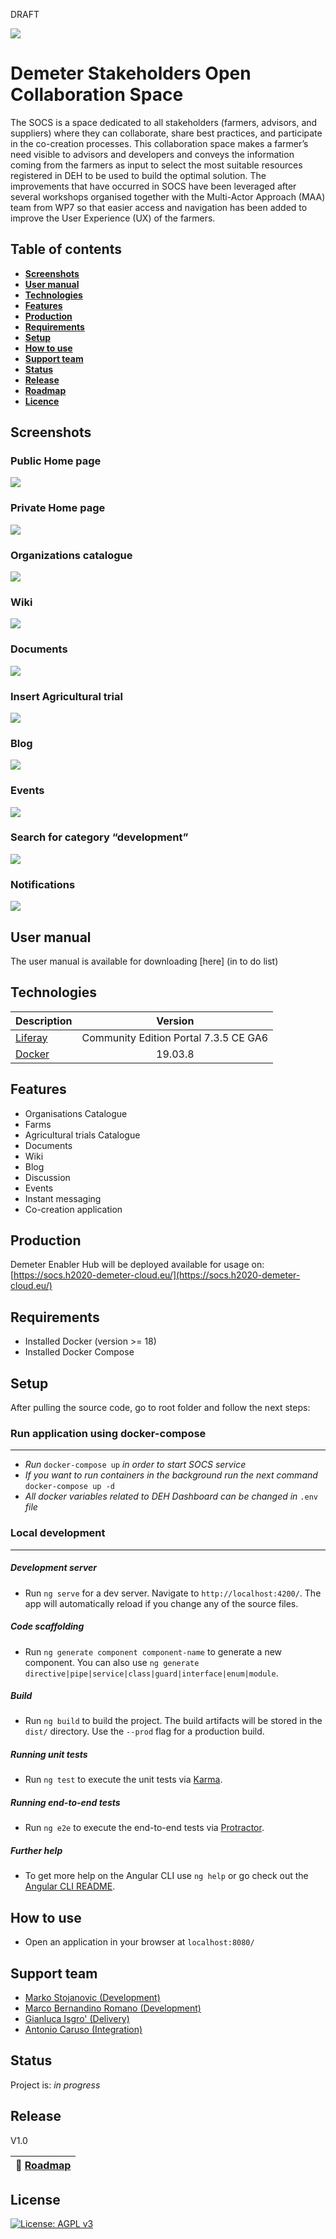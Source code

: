 DRAFT

![](https://portal.ogc.org/files/?artifact_id=92076)
# Demeter Stakeholders Open Collaboration Space

 

The SOCS is a space dedicated to all stakeholders (farmers, advisors, and suppliers) where they can collaborate, share best practices, and participate in the co-creation processes. This collaboration space makes a farmer’s need visible to advisors and developers and conveys the information coming from the farmers as input to select the most suitable resources registered in DEH to be used to build the optimal solution. The improvements that have occurred in SOCS have been leveraged after several workshops organised together with the Multi-Actor Approach (MAA) team from WP7 so that easier access and navigation has been added to improve the User Experience (UX) of the farmers.

 

## Table of contents
* [**Screenshots**](#screenshots)
* [**User manual**](#user-manual)
* [**Technologies**](#technologies)
* [**Features**](#features)
* [**Production**](#production)
* [**Requirements**](#requirements)
* [**Setup**](#setup)
* [**How to use**](#using)
* [**Support team**](#support-team)
* [**Status**](#status)
* [**Release**](#release)
* [**Roadmap**](#roadmap)
* [**Licence**](#licence)

 

## Screenshots

### Public Home page
![](/screenshots/socs-home.png)

### Private Home page
![](/screenshots/socs-privatehome.png)

### Organizations catalogue
![](/screenshots/socs-orgcatalogue.png)

### Wiki
![](/screenshots/socs-wiki.png)

### Documents
![](/screenshots/socs-documents.png)

### Insert Agricultural trial
![](/screenshots/socs-insertagriculturaltrials.png)

### Blog
![](/screenshots/socs-blog.png)

### Events
![](/screenshots/socs-events.png)

### Search for category “development”
![](/screenshots/socs-searchforcategory.png)

### Notifications
![](/screenshots/socs-notifications.png)


## User manual

The user manual is available for downloading [here] (in to do list)

## Technologies

 

| Description   | Version |
| ------------- |:-------:|
| [Liferay][1]  | Community Edition Portal 7.3.5 CE GA6 |
| [Docker][2]   | 19.03.8 |

 


[1]: https://www.liferay.com/it/home/
[2]: https://docs.docker.com/get-docker/

 

## Features

 

* Organisations Catalogue
* Farms
* Agricultural trials Catalogue
* Documents
* Wiki
* Blog
* Discussion
* Events
* Instant messaging
* Co-creation application




## Production


Demeter Enabler Hub will be deployed available for usage on: [https://socs.h2020-demeter-cloud.eu/](https://socs.h2020-demeter-cloud.eu/) 



## Requirements

* Installed Docker (version >= 18) 
* Installed Docker Compose



## Setup

 
After pulling the source code, go to root folder and follow the next steps: 

 

### Run application using docker-compose
------

 
* _Run_ `docker-compose up` _in order to start SOCS service_
* _If you want to run containers in the background run the next command_ `docker-compose up -d`
* _All docker variables related to DEH Dashboard can be changed in_ `.env` _file_

### Local development
------

 

##### Development server

 

* Run `ng serve` for a dev server. Navigate to `http://localhost:4200/`. The app will automatically reload if you change any of the source files.

 

##### Code scaffolding

 

* Run `ng generate component component-name` to generate a new component. You can also use `ng generate directive|pipe|service|class|guard|interface|enum|module`.

 

##### Build

 

* Run `ng build` to build the project. The build artifacts will be stored in the `dist/` directory. Use the `--prod` flag for a production build.

 

##### Running unit tests

 

* Run `ng test` to execute the unit tests via [Karma](https://karma-runner.github.io).

 

##### Running end-to-end tests
* Run `ng e2e` to execute the end-to-end tests via [Protractor](http://www.protractortest.org/).

 

##### Further help

 

* To get more help on the Angular CLI use `ng help` or go check out the [Angular CLI README](https://github.com/angular/angular-cli/blob/master/README.md).

 

## How to use

* Open an application in your browser at `localhost:8080/`

 
## Support team

* [Marko Stojanovic (Development)](mailto:marko.stojanovic@eng.it) 
* [Marco Bernandino Romano (Development)](mailto:MarcoBernardino.Romano@eng.it) 
* [Gianluca Isgro' (Delivery)](mailto:gianluca.isgro@eng.it) 
* [Antonio Caruso (Integration)](mailto:Antonio.Caruso@eng.it) 


## Status
Project is: _in progress_

 
## Release
V1.0

 | :dart: [Roadmap](roadmap.md) |
| ------------------------------------------ |


## License

[![License: AGPL v3](https://img.shields.io/badge/License-AGPL%20v3-blue.svg)](https://www.gnu.org/licenses/agpl-3.0)
